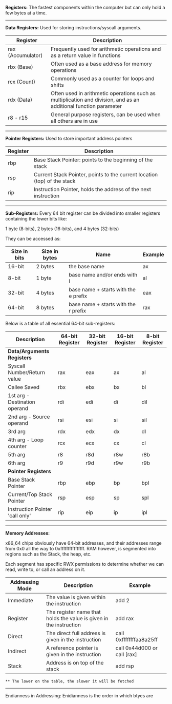 
**Registers:** The fastest components within the computer but can only hold a few bytes at a time. 

-----------------------------------------

**Data Registers:** Used for storing instructions/syscall arguments. 

| Register          | Description                                                                                                      |
| ----------------- | ---------------------------------------------------------------------------------------------------------------- |
| rax (Accumulator) | Frequently used for arithmetic operations and as a return value in functions                                     |
| rbx (Base)        | Often used as a base address for memory operations                                                               |
| rcx (Count)       | Commonly used as a counter for loops and shifts                                                                  |
| rdx (Data)        | Often used in arithmetic operations such as multiplication and division, and as an additional function parameter |
| r8 - r15          | General purpose registers, can be used when all others are in use                                                |

-----------------------------------------

**Pointer Registers:** Used to store important address pointers

| Register | Description                                                              |
| -------- | ------------------------------------------------------------------------ |
| rbp      | Base Stack Pointer: points to the beginning of the stack                 |
| rsp      | Current Stack Pointer, points to the current location (top) of the stack |
| rip      | Instruction Pointer, holds the address of the next instruction           |

-----------------------------------------

**Sub-Registers:** Every 64 bit register can be divided into smaller registers containing the lower bits like: 

1 byte (8-bits), 2 bytes (16-bits), and 4 bytes (32-bits)

They can be accessed as: 

| Size in bits | Size in bytes | Name                    | Example |
|--------------|---------------|-------------------------|---------|
| 16-bit       | 2 bytes        | the base name           | ax      |
| 8-bit        | 1 byte         | base name and/or ends with l | al      |
| 32-bit       | 4 bytes        | base name + starts with the e prefix | eax     |
| 64-bit       | 8 bytes        | base name + starts with the r prefix | rax     |

Below is a table of all essential 64-bit sub-registers: 


| Description                     | 64-bit Register | 32-bit Register | 16-bit Register | 8-bit Register |
| ------------------------------- | --------------- | --------------- | --------------- | -------------- |
| **Data/Arguments Registers**    |                 |                 |                 |                |
| Syscall Number/Return value     | rax             | eax             | ax              | al             |
| Callee Saved                    | rbx             | ebx             | bx              | bl             |
| 1st arg - Destination operand   | rdi             | edi             | di              | dil            |
| 2nd arg - Source operand        | rsi             | esi             | si              | sil            |
| 3rd arg                         | rdx             | edx             | dx              | dl             |
| 4th arg - Loop counter          | rcx             | ecx             | cx              | cl             |
| 5th arg                         | r8              | r8d             | r8w             | r8b            |
| 6th arg                         | r9              | r9d             | r9w             | r9b            |
| **Pointer Registers**           |                 |                 |                 |                |
| Base Stack Pointer              | rbp             | ebp             | bp              | bpl            |
| Current/Top Stack Pointer       | rsp             | esp             | sp              | spl            |
| Instruction Pointer 'call only' | rip             | eip             | ip              | ipl            |

-----------------------------------------

**Memory Addresses:** 

x86_64 chips obviously have 64-bit addresses, and their addresses range from 0x0 all the way to 0xffffffffffffffff. RAM however, is segmented into regions such as the Stack, the heap, etc. 

Each segment has specific RWX permissions to determine whether we can read, write to, or call an address on it. 

| Addressing Mode | Description                                 | Example                       |
|----------------|---------------------------------------------|-------------------------------|
| Immediate      | The value is given within the instruction   | add 2                         |
| Register       | The register name that holds the value is given in the instruction | add rax                       |
| Direct         | The direct full address is given in the instruction | call 0xffffffffaa8a25ff       |
| Indirect       | A reference pointer is given in the instruction | call 0x44d000 or call [rax]   |
| Stack          | Address is on top of the stack              | add rsp                       |

	** The lower on the table, the slower it will be fetched

-----------------------------------------

Endianness in Addressing: Enidianness is the order in which btyes are 


